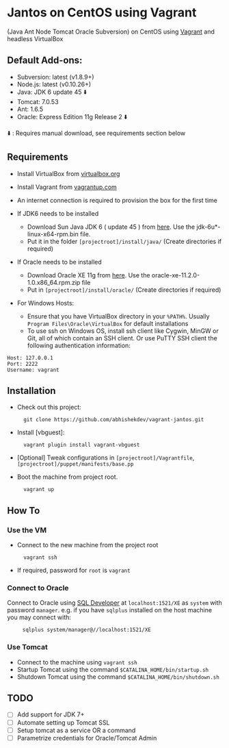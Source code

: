 
Jantos on CentOS using Vagrant
==============================

(Java Ant Node Tomcat Oracle Subversion) on CentOS using [Vagrant](http://www.vagrantup.com) and headless VirtualBox



## Default Add-ons:
- Subversion: latest (v1.8.9+)
- Node.js: latest (v0.10.26+)
- Java: JDK 6 update 45 :arrow_down:
- Tomcat: 7.0.53
- Ant: 1.6.5
- Oracle: Express Edition 11g Release 2 :arrow_down:

:arrow_down: : Requires manual download, see requirements section below


## Requirements
* Install VirtualBox from [virtualbox.org](https://www.virtualbox.org)
* Install Vagrant from [vagrantup.com](http://www.vagrantup.com)
* An internet connection is required to provision the box for the first time
* If JDK6 needs to be installed
	
	- Download Sun Java JDK 6 ( update 45 ) from [here](http://www.oracle.com/technetwork/java/javasebusiness/downloads/java-archive-downloads-javase6-419409.html#jdk-6u45-oth-JPR). Use the jdk-6u*-linux-x64-rpm.bin file.
	- Put it in the folder `[projectroot]/install/java/` (Create directories if required)

* If Oracle needs to be installed
	
	- Download Oracle XE 11g from [here](http://www.oracle.com/technetwork/database/database-technologies/express-edition/downloads/index.html). Use the oracle-xe-11.2.0-1.0.x86_64.rpm.zip file
	- Put in `[projectroot]/install/oracle/` (Create directories if required)
	
* For Windows Hosts:
	- Ensure that you have VirtualBox directory in your `%PATH%`. Usually `Program Files\Oracle\VirtualBox` for default installations
	- To use ssh on Windows OS, install ssh client like Cygwin, MinGW or Git, all of which contain an SSH client. Or use PuTTY SSH client the following authentication information:
```
Host: 127.0.0.1
Port: 2222
Username: vagrant
```


## Installation
* Check out this project:

        git clone https://github.com/abhishekdev/vagrant-jantos.git

* Install [vbguest]:

        vagrant plugin install vagrant-vbguest

* [Optional] Tweak configurations in `[projectroot]/Vagrantfile`, `[projectroot]/puppet/manifests/base.pp`

* Boot the machine from project root.
		
        vagrant up


## How To

### Use the VM
- Connect to the new machine from the project root
	
        vagrant ssh	

- If required, password for `root` is `vagrant`

### Connect to Oracle
Connect to Oracle using [SQL Developer](http://www.oracle.com/technetwork/developer-tools/sql-developer/downloads/index.html) at `localhost:1521/XE` as `system` with password `manager`. 
e.g. if you have `sqlplus` installed on the host machine you may connect with:

         sqlplus system/manager@//localhost:1521/XE

### Use Tomcat
- Connect to the machine using `vagrant ssh`
- Startup Tomcat using the command `$CATALINA_HOME/bin/startup.sh`
- Shutdown Tomcat using the command `$CATALINA_HOME/bin/shutdown.sh`


## TODO
- [ ] Add support for JDK 7+
- [ ] Automate setting up Tomcat SSL
- [ ] Setup tomcat as a service OR a command
- [ ] Parametrize credentials for Oracle/Tomcat Admin
